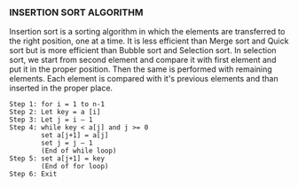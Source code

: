 ### INSERTION SORT ALGORITHM
Insertion sort is a sorting algorithm in which the elements are transferred to the right position, one at a time. It is less efficient than Merge sort and Quick sort but is more efficient than Bubble sort and Selection sort. In selection sort, we start from second element and compare it with first element and put it in the proper position. Then the same is performed with remaining elements. Each element is compared with it's previous elements and than inserted in the proper place.  
```
Step 1: for i = 1 to n-1
Step 2: Let key = a [i]
Step 3: Let j = i – 1
Step 4: while key < a[j] and j >= 0
        set a[j+1] = a[j]
        set j = j – 1
        (End of while loop)
Step 5: set a[j+1] = key
        (End of for loop)
Step 6: Exit
  ```
